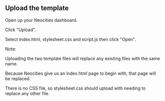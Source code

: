 ## Upload the template

Open up your Neocities dashboard.

Click "Upload".

Select index.html, stylesheet.css and script.js then click "Open".



Note:

Uploading the two template files will replace any existing files with the same name.

Because Neocities give us an index.html page to begin with, that page will be replaced.

There is no CSS file, so stylesheet.css should upload with needing to replace any other file.
